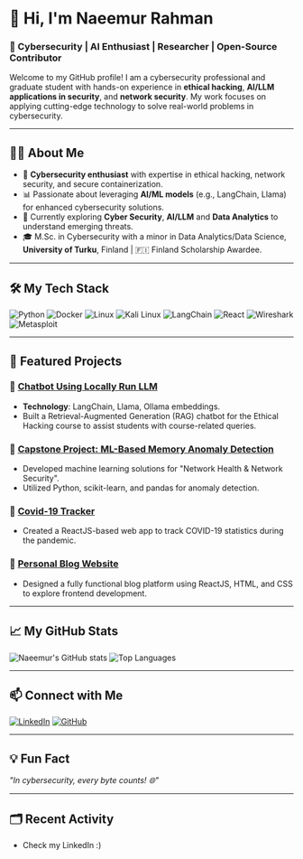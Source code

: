 # 👋 Hi, I'm Naeemur Rahman
### 🚀 Cybersecurity | AI Enthusiast | Researcher | Open-Source Contributor

Welcome to my GitHub profile! I am a cybersecurity professional and graduate student with hands-on experience in **ethical hacking**, **AI/LLM applications in security**, and **network security**. My work focuses on applying cutting-edge technology to solve real-world problems in cybersecurity.

---

## 🧑‍💻 About Me
- 🔐 **Cybersecurity enthusiast** with expertise in ethical hacking, network security, and secure containerization.
- 📊 Passionate about leveraging **AI/ML models** (e.g., LangChain, Llama) for enhanced cybersecurity solutions.
- 🌱 Currently exploring **Cyber Security**, **AI/LLM** and **Data Analytics** to understand emerging threats.
- 🎓 M.Sc. in Cybersecurity with a minor in Data Analytics/Data Science, **University of Turku**, Finland | 🇫🇮 Finland Scholarship Awardee.

---

## 🛠️ My Tech Stack
![Python](https://img.shields.io/badge/Python-3776AB?style=for-the-badge&logo=python&logoColor=white)
![Docker](https://img.shields.io/badge/Docker-2496ED?style=for-the-badge&logo=docker&logoColor=white)
![Linux](https://img.shields.io/badge/Linux-FCC624?style=for-the-badge&logo=linux&logoColor=black)
![Kali Linux](https://img.shields.io/badge/Kali_Linux-557C94?style=for-the-badge&logo=kali-linux&logoColor=white)
![LangChain](https://img.shields.io/badge/LangChain-blue?style=for-the-badge)
![React](https://img.shields.io/badge/React-20232A?style=for-the-badge&logo=react&logoColor=61DAFB)
![Wireshark](https://img.shields.io/badge/Wireshark-1679A7?style=for-the-badge&logo=wireshark&logoColor=white)
![Metasploit](https://img.shields.io/badge/Metasploit-0033A6?style=for-the-badge&logo=metasploit&logoColor=white)

---

## 🚀 Featured Projects

### 🔹 [Chatbot Using Locally Run LLM](https://github.com/MdNaeemurRahman/Chatbot-LLM)
- **Technology**: LangChain, Llama, Ollama embeddings.
- Built a Retrieval-Augmented Generation (RAG) chatbot for the Ethical Hacking course to assist students with course-related queries.

### 🔹 [Capstone Project: ML-Based Memory Anomaly Detection](https://github.com/MdNaeemurRahman/Capstone-Project)
- Developed machine learning solutions for "Network Health & Network Security".
- Utilized Python, scikit-learn, and pandas for anomaly detection.

### 🔹 [Covid-19 Tracker](https://github.com/MdNaeemurRahman/Covid-19-Tracker)
- Created a ReactJS-based web app to track COVID-19 statistics during the pandemic.

### 🔹 [Personal Blog Website](https://github.com/MdNaeemurRahman/BlogWebsite)
- Designed a fully functional blog platform using ReactJS, HTML, and CSS to explore frontend development.

---

## 📈 My GitHub Stats

![Naeemur's GitHub stats](https://github-readme-stats.vercel.app/api?username=MdNaeemurRahman&show_icons=true&theme=radical)
![Top Languages](https://github-readme-stats.vercel.app/api/top-langs/?username=MdNaeemurRahman&layout=compact&theme=radical)

---

## 📫 Connect with Me

[![LinkedIn](https://img.shields.io/badge/LinkedIn-0077B5?style=for-the-badge&logo=linkedin&logoColor=white)](https://www.linkedin.com/in/md-naeemur-rahman-51b98b21a/)
[![GitHub](https://img.shields.io/badge/GitHub-100000?style=for-the-badge&logo=github&logoColor=white)](https://github.com/MdNaeemurRahman)

---

## 💡 Fun Fact
_"In cybersecurity, every byte counts! 🌐"_

---

## 🗂️ Recent Activity
- Check my LinkedIn :)

